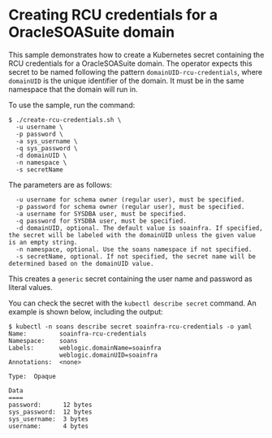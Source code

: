 # Creating RCU credentials for a OracleSOASuite domain

This sample demonstrates how to create a Kubernetes secret containing the
RCU credentials for a OracleSOASuite domain.  The operator expects this secret to be
named following the pattern `domainUID-rcu-credentials`, where `domainUID`
is the unique identifier of the domain.  It must be in the same namespace
that the domain will run in.

To use the sample, run the command:

```
$ ./create-rcu-credentials.sh \
  -u username \
  -p password \
  -a sys_username \
  -q sys_password \
  -d domainUID \
  -n namespace \
  -s secretName
```

The parameters are as follows:

```  
  -u username for schema owner (regular user), must be specified.
  -p password for schema owner (regular user), must be specified.
  -a username for SYSDBA user, must be specified.
  -q password for SYSDBA user, must be specified.
  -d domainUID, optional. The default value is soainfra. If specified, the secret will be labeled with the domainUID unless the given value is an empty string.
  -n namespace, optional. Use the soans namespace if not specified.
  -s secretName, optional. If not specified, the secret name will be determined based on the domainUID value.
```

This creates a `generic` secret containing the user name and password as literal values.

You can check the secret with the `kubectl describe secret` command.  An example is shown below,
including the output:

```
$ kubectl -n soans describe secret soainfra-rcu-credentials -o yaml
Name:         soainfra-rcu-credentials
Namespace:    soans
Labels:       weblogic.domainName=soainfra
              weblogic.domainUID=soainfra
Annotations:  <none>

Type:  Opaque

Data
====
password:      12 bytes
sys_password:  12 bytes
sys_username:  3 bytes
username:      4 bytes
```
